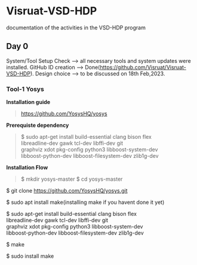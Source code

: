 # Visruat-VSD-HDP
documentation of the activities in the VSD-HDP program

## Day 0 
System/Tool Setup Check --> all necessary tools and system updates were installed.
GitHub ID creation --> Done(https://github.com/Visruat/Visruat-VSD-HDP).
Design choice --> to be discussed on 18th Feb,2023.

### Tool-1 Yosys 
__Installation guide__
>https://github.com/YosysHQ/yosys

__Prerequiste dependency__
>$ sudo apt-get install build-essential clang bison flex \
	libreadline-dev gawk tcl-dev libffi-dev git \
	graphviz xdot pkg-config python3 libboost-system-dev \
	libboost-python-dev libboost-filesystem-dev zlib1g-dev
	
__Installation Flow__
>$ mkdir yosys-master
$ cd yosys-master

$ git clone https://github.com/YosysHQ/yosys.git

$ sudo apt install make(installing make if you havent done it yet)

$ sudo apt-get install build-essential clang bison flex \
    libreadline-dev gawk tcl-dev libffi-dev git \
    graphviz xdot pkg-config python3 libboost-system-dev \
    libboost-python-dev libboost-filesystem-dev zlib1g-dev

$ make

$ sudo install make
 

 
